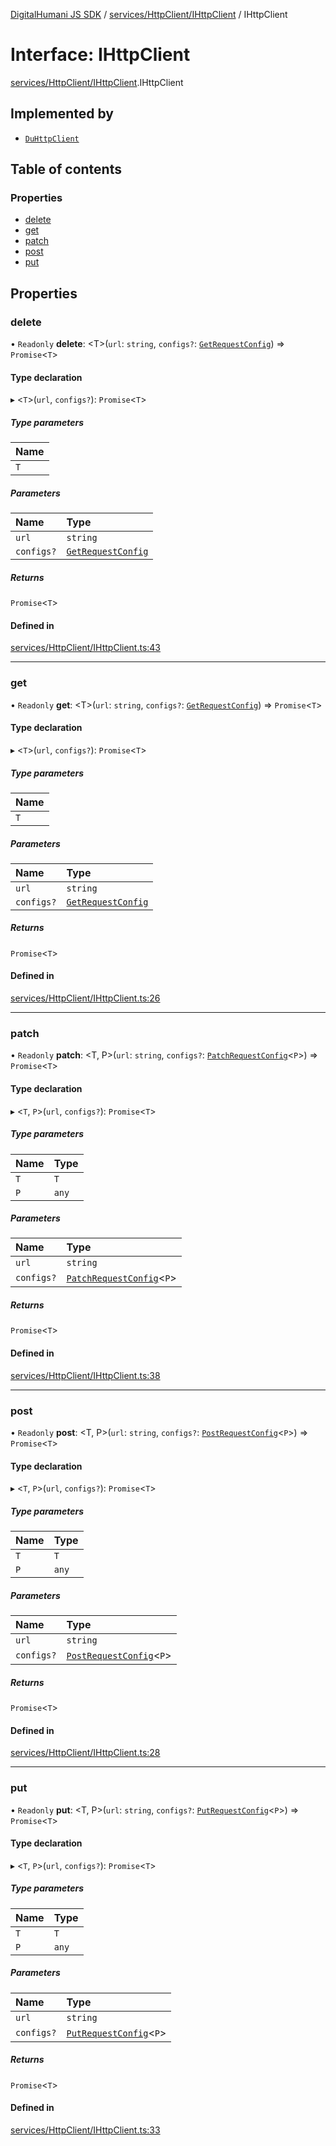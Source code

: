 [DigitalHumani JS SDK](../README.md) / [services/HttpClient/IHttpClient](../modules/services_HttpClient_IHttpClient.md) / IHttpClient

# Interface: IHttpClient

[services/HttpClient/IHttpClient](../modules/services_HttpClient_IHttpClient.md).IHttpClient

## Implemented by

- [`DuHttpClient`](../classes/services_HttpClient_HttpClient.DuHttpClient.md)

## Table of contents

### Properties

- [delete](services_HttpClient_IHttpClient.IHttpClient.md#delete)
- [get](services_HttpClient_IHttpClient.IHttpClient.md#get)
- [patch](services_HttpClient_IHttpClient.IHttpClient.md#patch)
- [post](services_HttpClient_IHttpClient.IHttpClient.md#post)
- [put](services_HttpClient_IHttpClient.IHttpClient.md#put)

## Properties

### delete

• `Readonly` **delete**: <T\>(`url`: `string`, `configs?`: [`GetRequestConfig`](../modules/services_HttpClient_IHttpClient.md#getrequestconfig)) => `Promise`<`T`\>

#### Type declaration

▸ <`T`\>(`url`, `configs?`): `Promise`<`T`\>

##### Type parameters

| Name |
| :------ |
| `T` |

##### Parameters

| Name | Type |
| :------ | :------ |
| `url` | `string` |
| `configs?` | [`GetRequestConfig`](../modules/services_HttpClient_IHttpClient.md#getrequestconfig) |

##### Returns

`Promise`<`T`\>

#### Defined in

[services/HttpClient/IHttpClient.ts:43](https://github.com/impe93/digital-humani-js-sdk/blob/8605906/src/services/HttpClient/IHttpClient.ts#L43)

___

### get

• `Readonly` **get**: <T\>(`url`: `string`, `configs?`: [`GetRequestConfig`](../modules/services_HttpClient_IHttpClient.md#getrequestconfig)) => `Promise`<`T`\>

#### Type declaration

▸ <`T`\>(`url`, `configs?`): `Promise`<`T`\>

##### Type parameters

| Name |
| :------ |
| `T` |

##### Parameters

| Name | Type |
| :------ | :------ |
| `url` | `string` |
| `configs?` | [`GetRequestConfig`](../modules/services_HttpClient_IHttpClient.md#getrequestconfig) |

##### Returns

`Promise`<`T`\>

#### Defined in

[services/HttpClient/IHttpClient.ts:26](https://github.com/impe93/digital-humani-js-sdk/blob/8605906/src/services/HttpClient/IHttpClient.ts#L26)

___

### patch

• `Readonly` **patch**: <T, P\>(`url`: `string`, `configs?`: [`PatchRequestConfig`](../modules/services_HttpClient_IHttpClient.md#patchrequestconfig)<`P`\>) => `Promise`<`T`\>

#### Type declaration

▸ <`T`, `P`\>(`url`, `configs?`): `Promise`<`T`\>

##### Type parameters

| Name | Type |
| :------ | :------ |
| `T` | `T` |
| `P` | `any` |

##### Parameters

| Name | Type |
| :------ | :------ |
| `url` | `string` |
| `configs?` | [`PatchRequestConfig`](../modules/services_HttpClient_IHttpClient.md#patchrequestconfig)<`P`\> |

##### Returns

`Promise`<`T`\>

#### Defined in

[services/HttpClient/IHttpClient.ts:38](https://github.com/impe93/digital-humani-js-sdk/blob/8605906/src/services/HttpClient/IHttpClient.ts#L38)

___

### post

• `Readonly` **post**: <T, P\>(`url`: `string`, `configs?`: [`PostRequestConfig`](../modules/services_HttpClient_IHttpClient.md#postrequestconfig)<`P`\>) => `Promise`<`T`\>

#### Type declaration

▸ <`T`, `P`\>(`url`, `configs?`): `Promise`<`T`\>

##### Type parameters

| Name | Type |
| :------ | :------ |
| `T` | `T` |
| `P` | `any` |

##### Parameters

| Name | Type |
| :------ | :------ |
| `url` | `string` |
| `configs?` | [`PostRequestConfig`](../modules/services_HttpClient_IHttpClient.md#postrequestconfig)<`P`\> |

##### Returns

`Promise`<`T`\>

#### Defined in

[services/HttpClient/IHttpClient.ts:28](https://github.com/impe93/digital-humani-js-sdk/blob/8605906/src/services/HttpClient/IHttpClient.ts#L28)

___

### put

• `Readonly` **put**: <T, P\>(`url`: `string`, `configs?`: [`PutRequestConfig`](../modules/services_HttpClient_IHttpClient.md#putrequestconfig)<`P`\>) => `Promise`<`T`\>

#### Type declaration

▸ <`T`, `P`\>(`url`, `configs?`): `Promise`<`T`\>

##### Type parameters

| Name | Type |
| :------ | :------ |
| `T` | `T` |
| `P` | `any` |

##### Parameters

| Name | Type |
| :------ | :------ |
| `url` | `string` |
| `configs?` | [`PutRequestConfig`](../modules/services_HttpClient_IHttpClient.md#putrequestconfig)<`P`\> |

##### Returns

`Promise`<`T`\>

#### Defined in

[services/HttpClient/IHttpClient.ts:33](https://github.com/impe93/digital-humani-js-sdk/blob/8605906/src/services/HttpClient/IHttpClient.ts#L33)
